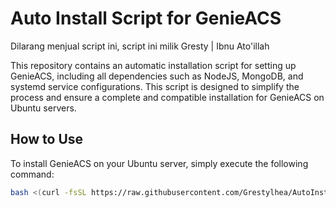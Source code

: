 # Auto Install Script for GenieACS

Dilarang menjual script ini,
script ini milik Gresty | Ibnu Ato'illah

This repository contains an automatic installation script for setting up GenieACS, including all dependencies such as NodeJS, MongoDB, and systemd service configurations. This script is designed to simplify the process and ensure a complete and compatible installation for GenieACS on Ubuntu servers.

## How to Use

To install GenieACS on your Ubuntu server, simply execute the following command:

```bash
bash <(curl -fsSL https://raw.githubusercontent.com/Grestylhea/AutoInstallACS/main/AutoInstallACS.sh)
